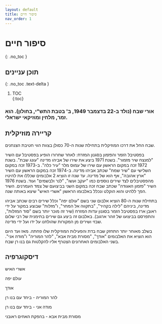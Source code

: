```yaml
---
layout: default
title: סיפור חיים
nav_order: 1
---
```


# סיפור חיים
{: .no_toc }

## תוכן עניינים
{: .no_toc .text-delta }                                                        
                                                                                
1. TOC                                                                          
{:toc} 

### אורי שבח (נולד ב-22 בדצמבר 1949, ב' בטבת התש"י, בחולון). הוא זמר, מלחין ומוזיקאי ישראלי.

## קריירה מוזיקלית

שבח החל את דרכו המוזיקלית בתחילת שנות ה-70 כסולן בצוות הווי חטיבת הצנחנים.

בפסטיבל הזמר והפזמון בסגנון המזרח: לאחר שחרורו הופיע בפסטיבל עם השיר "למנצח שיר מזמור". בשנת 1971 ביצע את שירו של אביהו מדינה "עונג שבת". בשנת 1972 זכה במקום הראשון עם שירו של עמוס מלר "עיר כלה". ב-1973 זכה במקום השלישי עם "שיר שמח" שכתב אביהו מדינה. ב-1974 זכה במקום הראשון עם השיר "ארץ אהובה", אף הוא של מדינה. עד שנה זו הוציא 2 אלבומים שכללו את להיטיו מהפסטיבלים לצד שירים נוספים כמו "יעקב ועשו", "לנר ולבשמים" ועוד. בשנת 1976 השיר "פזמון האגודה" שכתב שבח זכה במקום השני בביצועם של צמד העמרנים. השיר הפך ללהיט והוא הוקלט ונכלל באלבומו הראשון "אשרי האיש" שיצא באותה שנה.

בתחילת שנות ה-80 הוציא אלבום שני בשם "עולם יפה" וכלל שירים רבים שכתב אביהו מדינה, ביניהם "לילה בקהיר", "בתקווה אל המחר", ו"מזלות" שבוצע במקור על ידי ראובן ארז בפסטיבל הזמר בסגנון עדות המזרח (שיר זה מוכר יותר בשם "סוד המזלות", והתפרסם בביצועו של זוהר ארגוב). באלבום זה ביצע גם שירים בתימנית של רבי שלום שבזי ושירים מן המקורות שהולחנו על ידו ועל ידי מדינה.

בשלב מאוחר יותר התחזק שבח בדת והפעילות המוזיקלית שלו פחתה. מאז ועד היום הוא הוציא את האלבומים "אודך", "מסורת מבית אבא", "להר המוריה" ו"מודה אני". בשני האלבומים האחרונים הצטרף אליו להקלטות גם בנו רן שבח.

## דיסקוגרפיה

אשרי האיש

עולם יפה

אודך

להר המוריה - ביחד עם בנו רן

מודה אני - ביחד עם בנו רן

מסורת מבית אבא - בהפקת האחים ראובני
